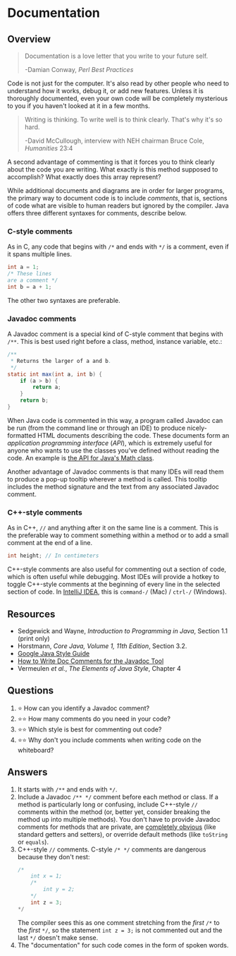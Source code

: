 # Documentation
## Overview
> Documentation is a love letter that you write to your future self.
>
> -Damian Conway, *Perl Best Practices*

Code is not just for the computer. It's also read by other people who need to understand how it works, debug it, or add new features. Unless it is thoroughly documented, even your own code will be completely mysterious to you if you haven't looked at it in a few months.

> Writing is thinking. To write well is to think clearly. That's why it's so hard.
>
> -David McCullough, interview with NEH chairman Bruce Cole, *Humanities* 23:4

A second advantage of commenting is that it forces you to think clearly about the code you are writing. What exactly is this method supposed to accomplish? What exactly does this array represent?

While additional documents and diagrams are in order for larger programs, the primary way to document code is to include *comments*, that is, sections of code what are visible to human readers but ignored by the compiler. Java offers three different syntaxes for comments, describe below.

### C-style comments

As in C, any code that begins with `/*` and ends with `*/` is a comment, even if it spans multiple lines.

```java
int a = 1;
/* These lines
are a comment */
int b = a + 1;
```

The other two syntaxes are preferable.

### Javadoc comments

A Javadoc comment is a special kind of C-style comment that begins with `/**`. This is best used right before a class, method, instance variable, etc.:

```java
/**
 * Returns the larger of a and b.
 */
static int max(int a, int b) {
    if (a > b) {
        return a;
    }
    return b;
}
```

When Java code is commented in this way, a program called Javadoc can be run (from the command line or through an IDE) to produce nicely-formatted HTML documents describing the code. These documents form an *application programming interface* (*API*), which is extremely useful for anyone who wants to use the classes you've defined without reading the code. An example is [the API for Java's Math class](https://docs.oracle.com/en/java/javase/11/docs/api/java.base/java/lang/Math.html).

Another advantage of Javadoc comments is that many IDEs will read them to produce a pop-up tooltip wherever a method is called. This tooltip includes the method signature and the text from any associated Javadoc comment.

### C++-style comments

As in C++, `//` and anything after it on the same line is a comment. This is the preferable way to comment something within a method or to add a small comment at the end of a line.

```java
int height; // In centimeters
```

C++-style comments are also useful for commenting out a section of code, which is often useful while debugging.  Most IDEs will provide a hotkey to toggle C++-style comments at the beginning of every line in the selected section of code. In [IntelliJ IDEA](../development_tools/intellij_idea.md), this is `command-/` (Mac) / `ctrl-/` (Windows).

## Resources
- Sedgewick and Wayne, *Introduction to Programming in Java*, Section 1.1 (print only)
- Horstmann, *Core Java, Volume 1, 11th Edition*, Section 3.2.
- [Google Java Style Guide](https://google.github.io/styleguide/javaguide.html)
- [How to Write Doc Comments for the Javadoc Tool](https://www.oracle.com/technetwork/java/javase/documentation/index-137868.html)
- Vermeulen *et al.*, *The Elements of Java Style*, Chapter 4 

## Questions
1. :star: How can you identify a Javadoc comment?
1. :star::star: How many comments do you need in your code?
1. :star::star: Which style is best for commenting out code?
1. :star::star: Why don't you include comments when writing code on the whiteboard?
## Answers
1. It starts with `/**` and ends with `*/`.
1. Include a Javadoc `/** */` comment before each method or class. If a method is particularly long or confusing, include C++-style `//` comments within the method (or, better yet, consider breaking the method up into multiple methods). You don't have to provide Javadoc comments for methods that are private, are [completely obvious](https://google.github.io/styleguide/javaguide.html#s7.3.1-javadoc-exception-self-explanatory) (like standard getters and setters), or override default methods (like `toString` or `equals`).
1. C++-style `//` comments. C-style `/* */` comments are dangerous because they don't nest:
    ```java
    /*
        int x = 1;
        /*
            int y = 2;
        */
        int z = 3;
    */
    ```
    The compiler sees this as one comment stretching from the *first* `/*` to the *first* `*/`, so the statement `int z = 3;` is not commented out and the last `*/` doesn't make sense.
1. The "documentation" for such code comes in the form of spoken words.
